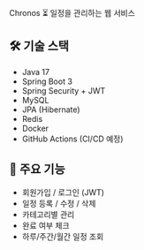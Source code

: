 Chronos ⏳
일정을 관리하는 웹 서비스

## 🛠️ 기술 스택

- Java 17
- Spring Boot 3
- Spring Security + JWT
- MySQL
- JPA (Hibernate)
- Redis
- Docker
- GitHub Actions (CI/CD 예정)

## 📌 주요 기능

- 회원가입 / 로그인 (JWT)
- 일정 등록 / 수정 / 삭제
- 카테고리별 관리
- 완료 여부 체크
- 하루/주간/월간 일정 조회
